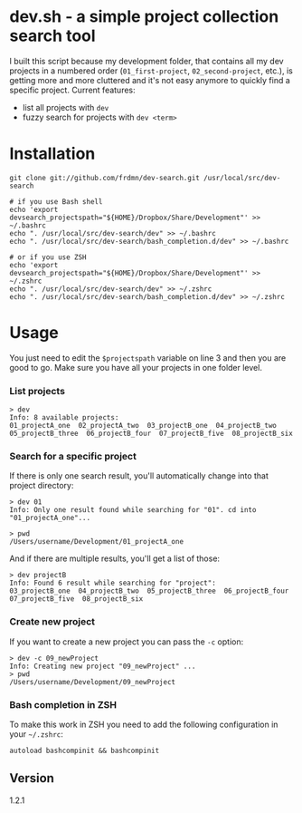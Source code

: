 dev.sh - a simple project collection search tool  
=============================================

I built this script because my development folder, that contains all my dev projects in a numbered order (`01_first-project`, `02_second-project`, etc.), is getting more and more cluttered and it's not easy anymore to quickly find a specific project. Current features:

* list all projects with `dev`
* fuzzy search for projects with `dev <term>`

# Installation

    git clone git://github.com/frdmn/dev-search.git /usr/local/src/dev-search

    # if you use Bash shell
    echo 'export devsearch_projectspath="${HOME}/Dropbox/Share/Development"' >> ~/.bashrc
    echo ". /usr/local/src/dev-search/dev" >> ~/.bashrc
    echo ". /usr/local/src/dev-search/bash_completion.d/dev" >> ~/.bashrc
    
    # or if you use ZSH
    echo 'export devsearch_projectspath="${HOME}/Dropbox/Share/Development"' >> ~/.zshrc
    echo ". /usr/local/src/dev-search/dev" >> ~/.zshrc
    echo ". /usr/local/src/dev-search/bash_completion.d/dev" >> ~/.zshrc

# Usage

You just need to edit the `$projectspath` variable on line 3 and then you are good to go. Make sure you have all your projects in one folder level.

### List projects

    > dev  
    Info: 8 available projects:
    01_projectA_one  02_projectA_two  03_projectB_one  04_projectB_two  05_projectB_three  06_projectB_four  07_projectB_five  08_projectB_six

### Search for a specific project

If there is only one search result, you'll automatically change into that project directory:

    > dev 01
    Info: Only one result found while searching for "01". cd into "01_projectA_one"...

    > pwd
    /Users/username/Development/01_projectA_one

And if there are multiple results, you'll get a list of those:

    > dev projectB
    Info: Found 6 result while searching for "project":
    03_projectB_one  04_projectB_two  05_projectB_three  06_projectB_four  07_projectB_five  08_projectB_six

### Create new project

If you want to create a new project you can pass the `-c` option:

    > dev -c 09_newProject 
    Info: Creating new project "09_newProject" ...
    > pwd
    /Users/username/Development/09_newProject

### Bash completion in ZSH

To make this work in ZSH you need to add the following configuration in your `~/.zshrc`:

    autoload bashcompinit && bashcompinit

## Version

1.2.1
